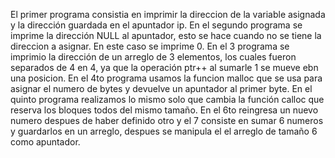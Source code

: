 El primer programa consistia en imprimir la direccion de la variable asignada y la dirección guardada en el apuntador ip.
En el segundo programa se imprime la dirección NULL al apuntador, esto se hace cuando no se tiene la direccion a asignar. En este caso se imprime 0.
En el 3 programa se imprimio la dirección de un arreglo de 3 elementos, los cuales fueron separados de 4 en 4, ya que la operación ptr++ al sumarle 1 se mueve ebn una posicion.
En el 4to programa usamos la funcion malloc que se usa para asignar el numero de bytes y devuelve un apuntador al primer byte.
En el quinto programa realizamos lo mismo solo que cambia la función calloc que reserva los bloques todos del mismo tamaño.
En el 6to reingresa un nuevo numero despues de haber definido otro y el 7 consiste en sumar 6 numeros y guardarlos en un arreglo, despues se manipula el el arreglo de tamaño 6 como apuntador.
